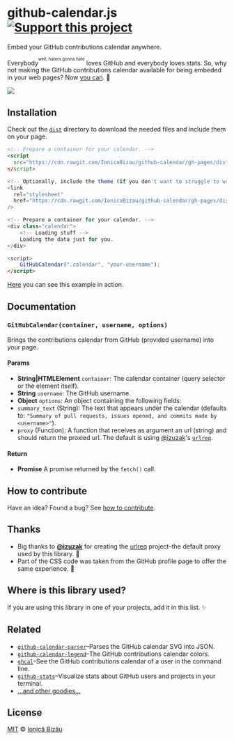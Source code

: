 # github-calendar.js [![Support this project][donate-now]][paypal-donations]

Embed your GitHub contributions calendar anywhere.

Everybody<sup><sup>well, haters gonna hate</sup></sup> loves GitHub and everybody loves stats. So, why not making the
GitHub contributions calendar available for being embeded in your web pages?
Now [you can](https://ionicabizau.github.io/github-calendar/example). :tada:

[![](http://i.imgur.com/S1h8XoB.jpg)](https://ionicabizau.github.io/github-calendar/example)

## Installation

Check out the [`dist`](/dist) directory to download the needed files and include them on your page.

```html
<!-- Prepare a container for your calendar. -->
<script
  src="https://cdn.rawgit.com/IonicaBizau/github-calendar/gh-pages/dist/github-calendar.min.js"
</script>

<!-- Optionally, include the theme (if you don't want to struggle to write the CSS) -->
<link
  rel="stylesheet"
  href="https://cdn.rawgit.com/IonicaBizau/github-calendar/gh-pages/dist/github-calendar.css"
/>

<!-- Prepare a container for your calendar. -->
<div class="calendar">
    <!-- Loading stuff -->
    Loading the data just for you.
</div>

<script>
    GitHubCalendar(".calendar", "your-username");
</script>
```

[Here](http://jsbin.com/wewihogevu/edit?html,output) you can see this example in action.

## Documentation

### `GitHubCalendar(container, username, options)`

Brings the contributions calendar from GitHub (provided username) into your page.

#### Params

- **String|HTMLElement** `container`: The calendar container (query selector or the element itself).
- **String** `username`: The GitHub username.
- **Object** `options`: An object containing the following fields:
- `summary_text` (String): The text that appears under the calendar (defaults to: `"Summary of
  pull requests, issues opened, and commits made by <username>"`).
- `proxy` (Function): A function that receives as argument an url (string) and should return the proxied url.
  The default is using [@izuzak](https://github.com/izuzak)'s [`urlreq`](https://github.com/izuzak/urlreq).

#### Return

- **Promise** A promise returned by the `fetch()` call.

## How to contribute

Have an idea? Found a bug? See [how to contribute][contributing].

## Thanks

- Big thanks to [**@izuzak**](https://github.com/izuzak) for creating the [urlreq](https://github.com/izuzak/urlreq)
  project–the default proxy used by this library. :cake:
- Part of the CSS code was taken from the GitHub profile page to offer the same experience. :art:

## Where is this library used?

If you are using this library in one of your projects, add it in this list. :sparkles:

## Related

- [`github-calendar-parser`](https://github.com/IonicaBizau/github-calendar-parser)–Parses the GitHub calendar SVG into
  JSON.
- [`github-calendar-legend`](https://github.com/IonicaBizau/github-calendar-legend)–The GitHub contributions calendar
  colors.
- [`ghcal`](https://github.com/IonicaBizau/ghcal)–See the GitHub contributions calendar of a user in the command line.
- [`github-stats`](https://github.com/IonicaBizau/github-stats)–Visualize stats about GitHub users and projects in your
  terminal.
- [...and other goodies...](https://github.com/search?q=user%3AIonicaBizau+github)

## License

[MIT][license] © [Ionică Bizău][website]

[paypal-donations]: https://www.paypal.com/cgi-bin/webscr?cmd=_s-xclick&hosted_button_id=RVXDDLKKLQRJW

[donate-now]: http://i.imgur.com/6cMbHOC.png

[license]: http://showalicense.com/?fullname=Ionic%C4%83%20Biz%C4%83u%20%3Cbizauionica%40gmail.com%3E%20(http%3A%2F%2Fionicabizau.net)&year=2016#license-mit

[website]: http://ionicabizau.net

[contributing]: /CONTRIBUTING.md

[docs]: /DOCUMENTATION.md
